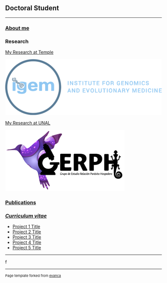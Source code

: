 ## Doctoral Student

---

### [About me](/aboutme)




### Research

[My Research at Temple](/research)

<img src="images/igem_logo1.png?raw=true"/>


[My Research at UNAL](/research)

<img src="images/gerph.png?raw=true"/>


### [Publications](/research)



### [*Curriculum vitae*](/research)

- [Project 1 Title](http://example.com/)
- [Project 2 Title](http://example.com/)
- [Project 3 Title](http://example.com/)
- [Project 4 Title](http://example.com/)
- [Project 5 Title](http://example.com/)

---
f



---
<p style="font-size:11px">Page template forked from <a href="https://github.com/evanca/quick-portfolio">evanca</a></p>
<!-- Remove above link if you don't want to attibute -->
